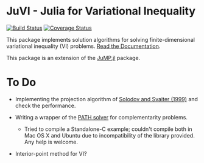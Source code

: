 # JuVI - Julia for Variational Inequality

[![Build Status](https://travis-ci.org/chkwon/JuVI.jl.svg?branch=master)](https://travis-ci.org/chkwon/JuVI.jl)
[![Coverage Status](https://coveralls.io/repos/chkwon/JuVI.jl/badge.svg)](https://coveralls.io/r/chkwon/JuVI.jl)

This package implements solution algorithms for solving finite-dimensional variational inequality (VI) problems. [Read the Documentation](http://juvijl.readthedocs.org/).

This package is an extension of the [JuMP.jl](https://github.com/JuliaOpt/JuMP.jl) package.

# To Do

- Implementing the projection algorithm of [Solodov and Svaiter (1999)](http://dx.doi.org/10.1137/S0363012997317475) and check the performance.

- Writing a wrapper of the [PATH solver](http://pages.cs.wisc.edu/~ferris/path.html) for complementarity problems.
   - Tried to compile a Standalone-C example; couldn't compile both in Mac OS X and Ubuntu due to incompatibility of the library provided. Any help is welcome.

- Interior-point method for VI? 
